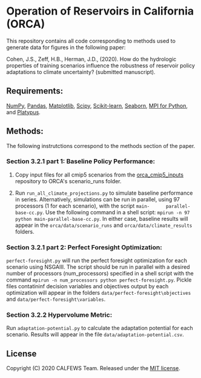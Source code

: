 # Operation of Reservoirs in California (ORCA)
This repository contains all code corresponding to methods used to generate data for figures in the following paper:

Cohen, J.S., Zeff, H.B., Herman, J.D.,  (2020). How do the hydrologic properties of training scenarios influence the robustness of reservoir policy adaptations to climate uncertainty? (submitted manuscript).

## Requirements:
[NumPy](http://www.numpy.org/), [Pandas](http://pandas.pydata.org/), [Matplotlib](http://matplotlib.org/), [Scipy](http://www.scipy.org/), [Scikit-learn](http://scikit-learn.org/), [Seaborn](https://seaborn.pydata.org/), [MPI for Python](https://mpi4py.readthedocs.io/en/stable/), and [Platypus](https://platypus.readthedocs.io/en/latest/).

## Methods:
The following instrutctions correspond to the methods section of the paper. 

### Section 3.2.1 part 1: Baseline Policy Performance:
  1. Copy input files for all cmip5 scenarios from the [orca_cmip5_inputs](https://github.com/jscohen4/orca_cmip5_inputs) repository to ORCA's scenario_runs folder.
  
  2. Run `run_all_climate_projections.py` to simulate baseline performance in series. Alternatively, simulations can be run in parallel, using 97 processors (1 for each scenario), with the script `main-      parallel-base-cc.py`. Use the following command in a shell script: `mpirun -n 97 python main-parallel-base-cc.py`. In either case, baseline results will appear in the `orca/data/scenario_runs` and `orca/data/climate_results` folders.

### Section 3.2.1 part 2: Perfect Foresight Optimization:
`perfect-foresight.py` will run the perfect foresight optimization for each scenario using NSGAIII. The script should be run in parallel with a desired number of processors (num_processors) specified in a shell script with the command `mpirun -n num_processors python perfect-foresight.py`. Pickle files contatininf decision variables and objectives output by each optimization will appear in the folders `data/perfect-foresight\objectives` and `data/perfect-foresight\variables`.

### Section 3.2.2 Hypervolume Metric:
Run `adaptation-potential.py` to calculate the adaptation potential for each scenario. Results will appear in the file `data/adaptation-potential.csv`.

## License
Copyright (C) 2020 CALFEWS Team. Released under the [MIT license](LICENSE.md).
